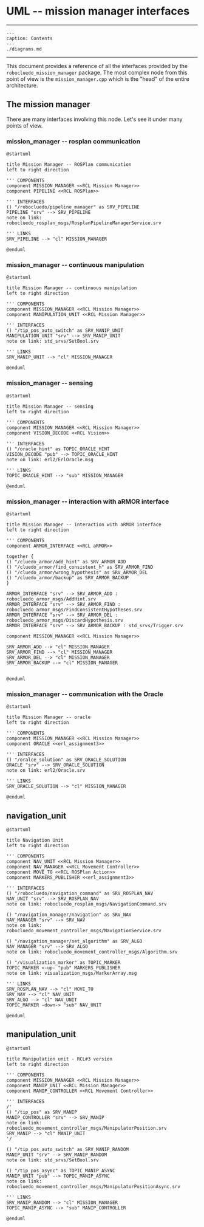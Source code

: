 
# UML -- mission manager interfaces

---

```{toctree}
---
caption: Contents
---
./diagrams.md
```

---

This document provides a reference of all the interfaces provided by the `robocluedo_mission_manager` package. The most complex node from this point of view is the `mission_manager.cpp` which is the "head" of the entire architecture. 

## The mission manager

There are many interfaces involving this node. Let's see it under many points of view.

### mission_manager -- rosplan communication

```{uml}
@startuml

title Mission Manager -- ROSPlan communication
left to right direction

''' COMPONENTS
component MISSION_MANAGER <<RCL Mission Manager>>
component PIPELINE <<RCL ROSPlan>>

''' INTERFACES
() "/robocluedo/pipeline_manager" as SRV_PIPELINE
PIPELINE "srv" --> SRV_PIPELINE
note on link: robocluedo_rosplan_msgs/RosplanPipelineManagerService.srv

''' LINKS
SRV_PIPELINE --> "cl" MISSION_MANAGER

@enduml
```

### mission_manager -- continuous manipulation

```{uml}
@startuml

title Mission Manager -- continuous manipulation
left to right direction

''' COMPONENTS
component MISSION_MANAGER <<RCL Mission Manager>>
component MANIPULATION_UNIT <<RCL Mission Manager>>

''' INTERFACES
() "/tip_pos_auto_switch" as SRV_MANIP_UNIT
MANIPULATION_UNIT "srv" --> SRV_MANIP_UNIT
note on link: std_srvs/SetBool.srv

''' LINKS
SRV_MANIP_UNIT --> "cl" MISSION_MANAGER

@enduml
```

### mission_manager -- sensing

```{uml}
@startuml

title Mission Manager -- sensing
left to right direction

''' COMPONENTS
component MISSION_MANAGER <<RCL Mission Manager>>
component VISION_DECODE <<RCL Vision>>

''' INTERFACES
() "/oracle_hint" as TOPIC_ORACLE_HINT
VISION_DECODE "pub" --> TOPIC_ORACLE_HINT
note on link: erl2/ErlOracle.msg

''' LINKS
TOPIC_ORACLE_HINT --> "sub" MISSION_MANAGER

@enduml
```

### mission_manager -- interaction with aRMOR interface

```{uml}
@startuml

title Mission Manager -- interaction with aRMOR interface
left to right direction

''' COMPONENTS
component ARMOR_INTERFACE <<RCL aRMOR>>

together {
() "/cluedo_armor/add_hint" as SRV_ARMOR_ADD
() "/cluedo_armor/find_consistent_h" as SRV_ARMOR_FIND
() "/cluedo_armor/wrong_hypothesis" as SRV_ARMOR_DEL
() "/cluedo_armor/backup" as SRV_ARMOR_BACKUP
}

ARMOR_INTERFACE "srv" --> SRV_ARMOR_ADD : robocluedo_armor_msgs/AddHint.srv
ARMOR_INTERFACE "srv" --> SRV_ARMOR_FIND : robocluedo_armor_msgs/FindConsistentHypotheses.srv
ARMOR_INTERFACE "srv" --> SRV_ARMOR_DEL : robocluedo_armor_msgs/DiscardHypothesis.srv
ARMOR_INTERFACE "srv" --> SRV_ARMOR_BACKUP : std_srvs/Trigger.srv

component MISSION_MANAGER <<RCL Mission Manager>>

SRV_ARMOR_ADD --> "cl" MISSION_MANAGER
SRV_ARMOR_FIND --> "cl" MISSION_MANAGER
SRV_ARMOR_DEL --> "cl" MISSION_MANAGER
SRV_ARMOR_BACKUP --> "cl" MISSION_MANAGER


@enduml
```

### mission_manager -- communication with the Oracle

```{uml}
@startuml

title Mission Manager -- oracle
left to right direction

''' COMPONENTS
component MISSION_MANAGER <<RCL Mission Manager>>
component ORACLE <<erl_assignment3>>

''' INTERFACES
() "/oralce_solution" as SRV_ORACLE_SOLUTION
ORACLE "srv" --> SRV_ORACLE_SOLUTION
note on link: erl2/Oracle.srv

''' LINKS
SRV_ORACLE_SOLUTION --> "cl" MISSION_MANAGER

@enduml
```

## navigation_unit

```{uml}
@startuml

title Navigation Unit
left to right direction

''' COMPONENTS
component NAV_UNIT <<RCL Mission Manager>>
component NAV_MANAGER <<RCL Movement Controller>>
component MOVE_TO <<RCL ROSPlan Action>>
component MARKERS_PUBLISHER <<erl_assignment3>>

''' INTERFACES
() "/robocluedo/navigation_command" as SRV_ROSPLAN_NAV
NAV_UNIT "srv" --> SRV_ROSPLAN_NAV
note on link: robocluedo_rosplan_msgs/NavigationCommand.srv

() "/navigation_manager/navigation" as SRV_NAV
NAV_MANAGER "srv" --> SRV_NAV
note on link: robocluedo_movement_controller_msgs/NavigationService.srv

() "/navigation_manager/set_algorithm" as SRV_ALGO
NAV_MANAGER "srv" --> SRV_ALGO
note on link: robocluedo_movement_controller_msgs/Algorithm.srv

() "/visualization_marker" as TOPIC_MARKER
TOPIC_MARKER <-up- "pub" MARKERS_PUBLISHER
note on link: visualization_msgs/MarkerArray.msg

''' LINKS
SRV_ROSPLAN_NAV --> "cl" MOVE_TO
SRV_NAV --> "cl" NAV_UNIT
SRV_ALGO --> "cl" NAV_UNIT
TOPIC_MARKER -down-> "sub" NAV_UNIT

@enduml
```

## manipulation_unit

```{uml}
@startuml

title Manipulation unit - RCL#3 version
left to right direction

''' COMPONENTS
component MISSION_MANAGER <<RCL Mission Manager>>
component MANIP_UNIT <<RCL Mission Manager>>
component MANIP_CONTROLLER <<RCL Movement Controller>>

''' INTERFACES
/'
() "/tip_pos" as SRV_MANIP
MANIP_CONTROLLER "srv" --> SRV_MANIP
note on link: robocluedo_movement_controller_msgs/ManipulatorPosition.srv
SRV_MANIP --> "cl" MANIP_UNIT
'/

() "/tip_pos_auto_switch" as SRV_MANIP_RANDOM
MANIP_UNIT "srv" --> SRV_MANIP_RANDOM
note on link: std_srvs/SetBool.srv

() "/tip_pos_async" as TOPIC_MANIP_ASYNC
MANIP_UNIT "pub" --> TOPIC_MANIP_ASYNC
note on link: robocluedo_movement_controller_msgs/ManipulatorPositionAsync.srv

''' LINKS
SRV_MANIP_RANDOM --> "cl" MISSION_MANAGER
TOPIC_MANIP_ASYNC --> "sub" MANIP_CONTROLLER

@enduml
```
